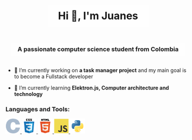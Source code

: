 
<div align="center" style="background-image: url('images/full-stack.webp'); background-size: 50% 100%; background-repeat: no-repeat; background-position: left;">
  <h1 style="background-color: rgba(255,255,255,0.7); display: inline-block; padding: 0.5em 1em;">Hi 👋, I'm Juanes</h1>
</div>

<div align="center" style="background-image: url('images/full-stack.webp'); background-size: 50% 100%; background-repeat: no-repeat; background-position: right;">
  <h3 style="background-color: rgba(255,255,255,0.7); display: inline-block; padding: 0.5em 1em;">A passionate computer science student from Colombia</h3>
</div>

- 🔭 I’m currently working on **a task manager project** and my main goal is to become a Fullstack developer

- 🌱 I’m currently learning **Elektron.js, Computer architecture and technology**

<p align="left">
</p>

<h3 align="left">Languages and Tools:</h3>
<p align="left"> <a href="https://www.cprogramming.com/" target="_blank" rel="noreferrer"> <img src="https://raw.githubusercontent.com/devicons/devicon/master/icons/c/c-original.svg" alt="c" width="40" height="40"/> </a> <a href="https://www.w3schools.com/css/" target="_blank" rel="noreferrer"> <img src="https://raw.githubusercontent.com/devicons/devicon/master/icons/css3/css3-original-wordmark.svg" alt="css3" width="40" height="40"/> </a> <a href="https://www.w3.org/html/" target="_blank" rel="noreferrer"> <img src="https://raw.githubusercontent.com/devicons/devicon/master/icons/html5/html5-original-wordmark.svg" alt="html5" width="40" height="40"/> </a> <a href="https://developer.mozilla.org/en-US/docs/Web/JavaScript" target="_blank" rel="noreferrer"> <img src="https://raw.githubusercontent.com/devicons/devicon/master/icons/javascript/javascript-original.svg" alt="javascript" width="40" height="40"/> </a> <a href="https://www.python.org" target="_blank" rel="noreferrer"> <img src="https://raw.githubusercontent.com/devicons/devicon/master/icons/python/python-original.svg" alt="python" width="40" height="40"/> </a> </p>
